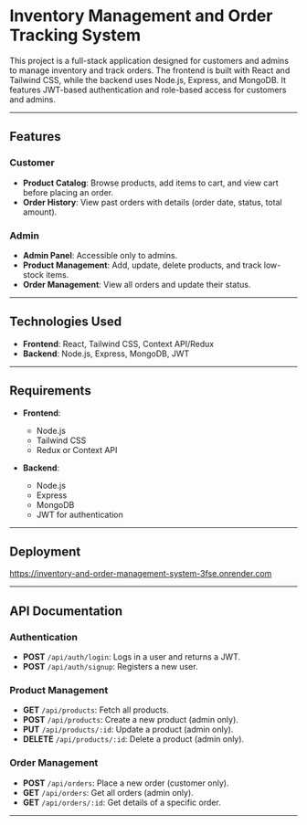 
# Inventory Management and Order Tracking System

This project is a full-stack application designed for customers and admins to manage inventory and track orders. The frontend is built with React and Tailwind CSS, while the backend uses Node.js, Express, and MongoDB. It features JWT-based authentication and role-based access for customers and admins.

---

## Features

### Customer
- **Product Catalog**: Browse products, add items to cart, and view cart before placing an order.
- **Order History**: View past orders with details (order date, status, total amount).

### Admin
- **Admin Panel**: Accessible only to admins.
- **Product Management**: Add, update, delete products, and track low-stock items.
- **Order Management**: View all orders and update their status.

---

## Technologies Used
- **Frontend**: React, Tailwind CSS, Context API/Redux
- **Backend**: Node.js, Express, MongoDB, JWT

---

## Requirements

- **Frontend**:
  - Node.js
  - Tailwind CSS
  - Redux or Context API

- **Backend**:
  - Node.js
  - Express
  - MongoDB
  - JWT for authentication

---



## Deployment
https://inventory-and-order-management-system-3fse.onrender.com

---

## API Documentation

### Authentication
- **POST** `/api/auth/login`: Logs in a user and returns a JWT.
- **POST** `/api/auth/signup`: Registers a new user.

### Product Management
- **GET** `/api/products`: Fetch all products.
- **POST** `/api/products`: Create a new product (admin only).
- **PUT** `/api/products/:id`: Update a product (admin only).
- **DELETE** `/api/products/:id`: Delete a product (admin only).

### Order Management
- **POST** `/api/orders`: Place a new order (customer only).
- **GET** `/api/orders`: Get all orders (admin only).
- **GET** `/api/orders/:id`: Get details of a specific order.

---


